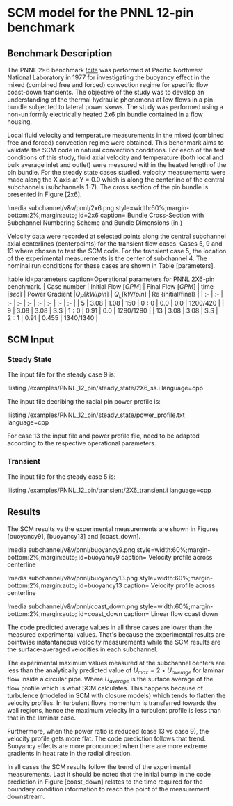 # SCM model for the PNNL 12-pin benchmark

## Benchmark Description

The PNNL 2$\times$6 benchmark [!cite](BATES1980) was performed at Pacific Northwest National Laboratory in 1977 for investigating the buoyancy effect in the mixed (combined free and forced) convection regime for specific flow coast-down transients. The objective of the study was to develop an understanding of the thermal hydraulic phenomena at low flows in a pin bundle subjected to lateral power skews. The study was performed using a non-uniformly electrically heated 2x6 pin bundle contained in a flow housing.

Local fluid velocity and temperature measurements in the mixed (combined free and forced) convection regime were obtained. This benchmark aims to validate the SCM code in natural convection conditions. For each of the  test conditions of this study, fluid axial velocity and temperature (both local and bulk average inlet and outlet) were measured within the heated length of the pin bundle.  For the steady state cases studied, velocity measurements were made along the X axis at Y = 0.0 which is along the centerline of the central subchannels (subchannels 1-7). The cross section of the pin bundle is presented in Figure [2x6].

!media subchannel/v&v/pnnl/2x6.png
    style=width:60%;margin-bottom:2%;margin:auto;
    id=2x6
    caption=  Bundle Cross-Section with Subchannel Numbering Scheme and Bundle Dimensions (in.)

Velocity data were recorded at selected points along the central subchannel axial centerlines (centerpoints) for the transient flow cases.  Cases 5, 9 and 13 where chosen to test the SCM code. For the transient case 5, the location of the experimental measurements is the center of subchannel 4. The nominal run conditions for these cases are shown in Table [parameters].

!table id=parameters caption=Operational parameters for PNNL 2X6-pin benchmark.
| Case number | Initial Flow $[GPM]$  | Final Flow $[GPM]$ | time $[sec]$ | Power Gradient
|$Q_H [kW/pin]$ | $Q_L [kW/pin]$ | Re {initial/final} |
| :- | :- | :- | :- | :- | :- | :- | :- | :- |
| $5$ | $3.08$ | $1.08$ | $150$ | $0:0$ | $0.0$ | $0.0$ | $1200/420$ |
| $9$ | $3.08$ | $3.08$ | S.S | $1:0$ | $0.91$ | $0.0$ | $1290/1290$ |
| $13$ | $3.08$ | $3.08$ | S.S | $2:1$ | $0.91$ | $0.455$ | $1340/1340$ |

## SCM Input

### Steady State

The input file for the steady case 9 is:

!listing /examples/PNNL_12_pin/steady_state/2X6_ss.i language=cpp

The input file decribing the radial pin power profile is:

!listing /examples/PNNL_12_pin/steady_state/power_profile.txt language=cpp

For case 13 the input file and power profile file, need to be adapted according to the respective operational parameters.

### Transient

The input file for the steady case 5 is:

!listing /examples/PNNL_12_pin/transient/2X6_transient.i language=cpp

## Results

The SCM results vs the experimental measurements are shown in Figures [buoyancy9], [buoyancy13] and [coast_down].

!media subchannel/v&v/pnnl/buoyancy9.png
    style=width:60%;margin-bottom:2%;margin:auto;
    id=buoyancy9
    caption=  Velocity profile across centerline

!media subchannel/v&v/pnnl/buoyancy13.png
    style=width:60%;margin-bottom:2%;margin:auto;
    id=buoyancy13
    caption=  Velocity profile across centerline

!media subchannel/v&v/pnnl/coast_down.png
    style=width:60%;margin-bottom:2%;margin:auto;
    id=coast_down
    caption=  Linear flow coast down

The code predicted average values in all three cases are lower than the measured experimental values. That's because the experimental results are pointwise instantaneous velocity measurements while the SCM results are the surface-averaged velocities in each subchannel.

The experimental maximum values measured at the subchannel centers are less than the analytically predicted value of $U_{max} = 2 \times U_{average}$ for laminar flow inside a circular pipe. Where $U_{average}$ is the surface average of the flow profile which is what SCM calculates.  This happens because of turbulence (modeled in SCM with closure models) which tends to flatten the velocity profiles. In turbulent flows momentum is transferred towards the wall regions, hence the maximum velocity in a turbulent profile is less than that in the laminar case.

Furthermore, when the power ratio is reduced (case 13 vs case 9), the velocity profile gets more flat. The code prediction follows that trend. Buoyancy effects are more pronounced when there are more extreme gradients in heat rate in the radial direction.

In all cases the SCM results follow the trend of the experimental measurements. Last it should be noted that the initial bump in the code prediction in Figure [coast_down] relates to the time required for the boundary condition information to reach the point of the measurement downstream.
